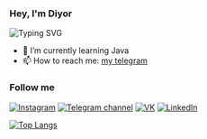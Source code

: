 ### Hey, I'm Diyor 


![Typing SVG](https://readme-typing-svg.herokuapp.com?font=Fira+Code&size=15&pause=1000&color=F7F7F7&width=435&lines=-+%F0%9F%94%AD+I+study+at+INAI.KG)
- 🌱 I’m currently learning Java
- 📫 How to reach me: [my telegram](https://t.me/diyor_umurzakov)

### Follow me

[![Instagram](https://img.shields.io/badge/Instagram-8B0000?style=for-the-badge&logo=instagram&logoColor=FFFAFA)](http://instagram.com/diyor.it/)
[![Telegram channel](https://img.shields.io/badge/Telegram_channel-483D8B?style=for-the-badge&logo=telegram)](https://t.me/diyorit)
[![VK](https://img.shields.io/badge/VK-008B8B?style=for-the-badge&logo=VK)](https://vk.com/umzkv)
[![LinkedIn](https://img.shields.io/badge/LinkedIn-0077B5?style=for-the-badge&logo=linkedin&logoColor=white)](https://www.linkedin.com/in/diyor-umurzakov/)

[![Top Langs](https://github-readme-stats.vercel.app/api/top-langs/?username=Diyorka&layout=compact&theme=react)](https://github.com/anuraghazra/github-readme-stats)
